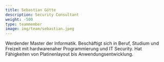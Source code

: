 ```yaml
---
title: Sebastian Götte
description: Security Consultant
weight: -500
type: teammember
image: img/team/sebastian.jpeg
---
```


Werdender Master der Informatik. Beschäftigt sich in Beruf, Studium und Freizeit mit hardwarenaher Programmierung und IT Security. Hat Fähigkeiten von Platinenlayout bis Anwendungsentwicklung.
